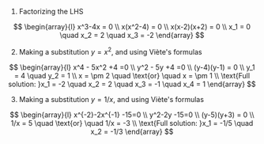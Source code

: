 1. Factorizing the LHS

$$
\begin{array}{l}
x^3-4x = 0 \\
x(x^2-4) = 0 \\
x(x-2)(x+2) = 0 \\
x_1 = 0 \quad x_2 = 2 \quad x_3 = -2
\end{array}
$$

2. Making a substitution $y=x^2$, and using Viète's formulas

$$
\begin{array}{l}
x^4 - 5x^2 +4 =0 \\
y^2 - 5y +4 =0 \\
(y-4)(y-1) = 0 \\
y_1 = 4 \quad y_2 = 1 \\
x = \pm 2 \quad \text{or} \quad x = \pm 1 \\
\text{Full solution: }x_1 = -2 \quad x_2 = 2 \quad x_3 = -1 \quad x_4 = 1
\end{array}
$$

3. Making a substitution $y=1/x$, and using Viète's formulas

$$
\begin{array}{l}
x^{-2}-2x^{-1} -15=0 \\
y^2-2y -15=0 \\
(y-5)(y+3) = 0 \\
1/x = 5 \quad \text{or} \quad 1/x = -3 \\
\text{Full solution: }x_1 = -1/5 \quad x_2 = -1/3
\end{array}
$$